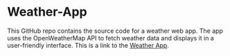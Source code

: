 # Weather-App
This GitHub repo contains the source code for a weather web app. The app uses the OpenWeatherMap API to fetch weather data and displays it in a user-friendly interface.
This is a link to the [Weather App](weather-01-app.netlify.app).
